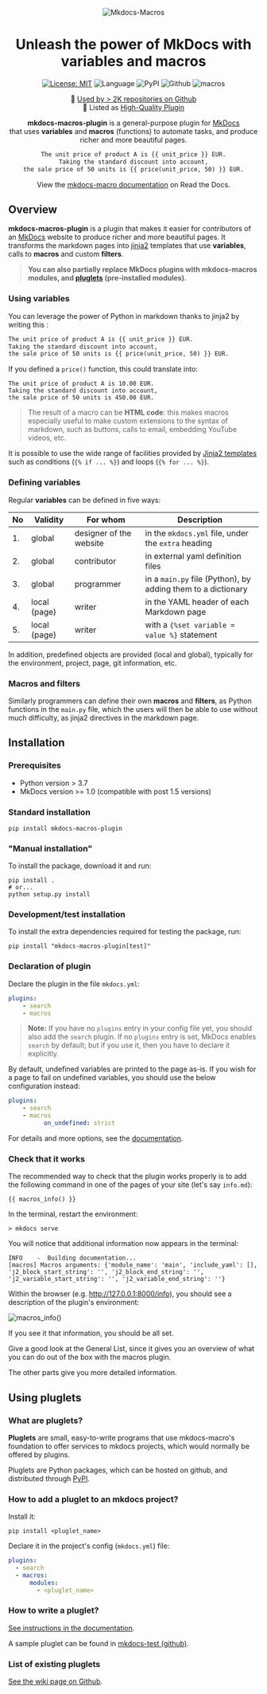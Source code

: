 <div align="center">

![Mkdocs-Macros](logo.png)

#  Unleash the power of MkDocs with variables and macros



[![License: MIT](https://img.shields.io/badge/License-MIT-yellow.svg)](https://opensource.org/licenses/MIT) 
![Language](https://img.shields.io/github/languages/top/fralau/mkdocs_macros_plugin)
![PyPI](https://img.shields.io/pypi/v/mkdocs-macros-plugin)
![Github](https://img.shields.io/github/v/tag/fralau/mkdocs_macros_plugin?label=github%20tag)
![macros](https://img.shields.io/pypi/dm/mkdocs-macros-plugin)

:open_file_folder: [Used by > 2K repositories on Github](https://github.com/fralau/mkdocs_macros_plugin/network/dependents)<br>
🥇 Listed as [High-Quality Plugin](https://github.com/mkdocs/catalog#-code-execution-variables--templating)


**mkdocs-macros-plugin** is a general-purpose plugin for [MkDocs](https://www.mkdocs.org/)<br>that uses  **variables** and **macros** (functions) to  automate tasks, and produce richer and more beautiful pages.





```markdown
The unit price of product A is {{ unit_price }} EUR.
Taking the standard discount into account,
the sale price of 50 units is {{ price(unit_price, 50) }} EUR.
```


View the [mkdocs-macro documentation](https://mkdocs-macros-plugin.readthedocs.io/) on Read the Docs.
</div>


<!-- To update, run the following command:
markdown-toc -i README.md 
-->

## Overview
**mkdocs-macros-plugin** is a plugin that makes it easier for contributors
of an [MkDocs](https://www.mkdocs.org/) website to produce richer and more beautiful pages. It transforms the markdown pages
into [jinja2](https://jinja.palletsprojects.com/en/2.10.x/) templates
that use **variables**, calls to **macros** and custom **filters**.

> **You can also partially replace MkDocs plugins with mkdocs-macros modules,
> and [pluglets](https://mkdocs-macros-plugin.readthedocs.io/en/latest/pluglets/) 
> (pre-installed modules).**


### Using variables
You can leverage the power of Python in markdown thanks to jinja2
by writing this :

```markdown
The unit price of product A is {{ unit_price }} EUR.
Taking the standard discount into account,
the sale price of 50 units is {{ price(unit_price, 50) }} EUR.
```

If you defined a `price()` function, this could translate into:

```
The unit price of product A is 10.00 EUR.
Taking the standard discount into account,
the sale price of 50 units is 450.00 EUR.
```

> The result of a macro can be **HTML code**:
this makes macros especially useful
to make custom extensions to the syntax of markdown, such as buttons,
calls to email, embedding YouTube videos, etc.

It is possible to use the wide range of facilities provided by
[Jinja2 templates](http://jinja.pocoo.org/docs/2.10/templates/) such
as conditions (`{% if ... %}`) and loops (`{% for ... %}`).

### Defining variables

Regular **variables** can be defined in five ways:

| No | Validity | For whom | Description |
| --- | --- | --- | ---- |
| 1. | global | designer of the website | in the `mkdocs.yml` file, under the `extra` heading |
| 2. | global | contributor | in external yaml definition files |
| 3. | global | programmer | in a `main.py` file (Python), by adding them to a dictionary |
| 4. | local (page) | writer | in the YAML header of each Markdown page |
| 5. | local (page) | writer | with a `{%set variable = value %}`  statement |

In addition, predefined objects are provided (local and global), typically
for the environment, project, page, git information, etc. 


### Macros and filters
Similarly programmers can define their own **macros** and **filters**,
as Python functions in the `main.py` file, 
which the users will then be able to
use without much difficulty, as jinja2 directives in the markdown page.



## Installation

### Prerequisites

  - Python version > 3.7
  - MkDocs version >= 1.0
    (compatible with post 1.5 versions)

### Standard installation
```
pip install mkdocs-macros-plugin
```

### "Manual installation"
To install the package, download it and run:

```
pip install .
# or...
python setup.py install
```

### Development/test installation
To install the extra dependencies required for testing the package, run:

```
pip install "mkdocs-macros-plugin[test]"
```

### Declaration of plugin
Declare the plugin in the file `mkdocs.yml`:

```yaml
plugins:
    - search
    - macros
```

> **Note:** If you have no `plugins` entry in your config file yet,
you should also add the `search` plugin.
If no `plugins` entry is set, MkDocs enables `search` by default; but
if you use it, then you have to declare it explicitly.

By default, undefined variables are printed to the page as-is. If you
wish for a page to fail on undefined variables, you should use the
below configuration instead:

```yaml
plugins:
    - search
    - macros
          on_undefined: strict
```

For details and more options, see the [documentation](
https://mkdocs-macros-plugin.readthedocs.io/en/latest/troubleshooting/#what-happens-if-a-variable-is-undefined).

### Check that it works
The recommended way to check that the plugin works properly is to add the 
following command in one of the pages of your site (let's say `info.md`):

```
{{ macros_info() }}
```

In the terminal, restart the environment:

```
> mkdocs serve
````
You will notice that additional information now appears in the terminal:

```
INFO    -  Building documentation...
[macros] Macros arguments: {'module_name': 'main', 'include_yaml': [], 'j2_block_start_string': '', 'j2_block_end_string': '', 'j2_variable_start_string': '', 'j2_variable_end_string': ''}
```

Within the browser (e.g. http://127.0.0.1:8000/info), you should
see a description of the plugin's environment: 

![macros_info()](macros_info.png)

If you see it that information, you should be all set.

Give a good look at the General List, since it gives you an overview
of what you can do out of the box with the macros plugin.

The other parts give you more detailed information.


## Using pluglets

### What are pluglets?

**Pluglets** are small, easy-to-write programs
that use mkdocs-macro's foundation
to offer services to mkdocs projects, which would normally
be offered by plugins.

Pluglets are Python packages, which can be hosted on github, and 
distributed through [PyPI](https://pypi.org/).


### How to add a pluglet to an mkdocs project?

Install it: 

```shell
pip install <pluglet_name>
```

Declare it in the project's config (`mkdocs.yml`) file:

```yaml
plugins:
  - search
  - macros:
      modules:
        - <pluglet_name> 
```

### How to write a pluglet?

[See instructions in the documentation](https://mkdocs-macros-plugin.readthedocs.io/en/latest/pluglets/).

A sample pluglet can be found in [mkdocs-test (github)](https://github.com/fralau/mkdocs-macros-test).

### List of existing pluglets

[See the wiki page on Github](https://github.com/fralau/mkdocs-macros-plugin/wiki/Mkdocs%E2%80%90Macros-Pluglets).
